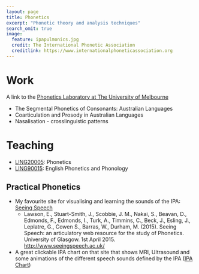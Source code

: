 ```yaml
---
layout: page
title: Phonetics
excerpt: "Phonetic theory and analysis techniques"
search_omit: true
image:
  feature: ipapulmonics.jpg
  credit: The International Phonetic Association
  creditlink: https://www.internationalphoneticassociation.org
---
```


# Work
A link to the [Phonetics Laboratory at The University of Melbourne](http://arts.unimelb.edu.au/soll/research/research-groups/phonetics-laboratory)

- The Segmental Phonetics of Consonants: Australian Languages
- Coarticulation and Prosody in Australian Languages
- Nasalisation - crosslinguistic patterns

# Teaching

- [LING20005](https://handbook.unimelb.edu.au/view/current/LING20005): Phonetics
- [LING90015](https://handbook.unimelb.edu.au/view/current/LING90015): English Phonetics and Phonology

## Practical Phonetics

- My favourite site for visualising and learning the sounds of the IPA: [Seeing Speech](http://www.seeingspeech.ac.uk)
  - Lawson, E., Stuart-Smith, J., Scobbie, J. M., Nakai, S., Beavan, D., Edmonds, F., Edmonds, I., Turk, A., Timmins, C., Beck, J., Esling, J., Leplatre, G., Cowen S., Barras, W., Durham, M. (2015). Seeing Speech: an articulatory web resource for the study of Phonetics. University of Glasgow. 1st April 2015. http://www.seeingspeech.ac.uk/
- A great clickable IPA chart on that site that shows MRI, Ultrasound and some animations of the different speech sounds defined by the IPA ([IPA Chart](http://www.seeingspeech.ac.uk/ipachart/display.php?chart=1&datatype=1&speaker=1))